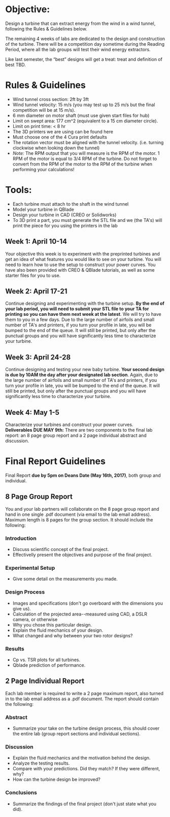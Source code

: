 # Objective:
Design a turbine that can extract energy from the wind in a wind tunnel, following the Rules & Guidelines below.   

The remaining 4 weeks of labs are dedicated to the design and construction of the turbine. There will be a competition day sometime during the Reading Period, where all the lab groups will test their wind energy extractors.   

Like last semester, the “best” designs will get a treat: treat and definition of best TBD. 
# Rules & Guidelines  

-	Wind tunnel cross section: 2ft by 3ft  
-	Wind tunnel velocity: 15 m/s (you may test up to 25 m/s but the final competition will be at 15 m/s).  
-	6 mm diameter on motor shaft (must use given start files for hub)  
-	Limit on swept area: 177 cm^2 (equivalent to a 15 cm diameter circle).    
-	Limit on print time: < 8 hr  
-	The 3D printers we are using can be found here   
-	Must choose one of the 4 Cura print defaults  
-	The rotation vector must be aligned with the tunnel velocity. (i.e. turning clockwise when looking down the tunnel)  
-	*Note:* The RPM output that you will measure is the RPM of the motor. 1 RPM of the motor is equal to 3/4 RPM of the turbine. Do not forget to convert from the RPM of the motor to the RPM of the turbine when performing your calculations!

# Tools:
-	Each turbine must attach to the shaft in the wind tunnel   
-	Model your turbine in QBlade  
-	Design your turbine in CAD (CREO or Solidworks)  
-	To 3D print a part, you must generate the STL file and we (the TA's) will print the piece for you using the printers in the lab   

## Week 1: April 10-14  
Your objective this week is to experiment with the preprinted turbines and get an idea of what features you would like to see on your turbine. You will need to learn how to use the setup to construct your power curves. You have also been provided with CREO & QBlade tutorials, as well as some starter files for you to use. 
## Week 2: April 17-21  
Continue designing and experimenting with the turbine setup. **By the end of your lab period, you will need to submit your STL file to your TA for printing so you can have them next week at the latest**.  We will try to have them to you in a few days. Due to the large number of airfoils and small number of TA's and printers, if you turn your profile in late, you will be bumped to the end of the queue. It will still be printed, but only after the punctual groups and you will have significantly less time to characterize your turbine.
## Week 3: April 24-28  
Continue designing and testing your new baby turbine. **Your second design is due by 10AM the day after your designated lab section**. Again, due to the large number of airfoils and small number of TA's and printers, if you turn your profile in late, you will be bumped to the end of the queue. It will still be printed, but only after the punctual groups and you will have significantly less time to characterize your turbine.
## Week 4: May 1-5  
Characterize your turbines and construct your power curves.  
**Deliverables DUE MAY 9th:** There are two components to the final lab report: an 8 page group report and a 2 page individual abstract and discussion.

# Final Report Guidelines
Final Report **due by 5pm on Deans Date (May 16th, 2017)**, both group and individual.

## 8 Page Group Report
You and your lab partners will collaborate on the 8 page group report and hand in one single .pdf document (via email to the lab email address). Maximum length is 8 pages for the group section. It should include the following:

### Introduction
- Discuss scientific concept of the final project.
- Effectivelly present the objectives and purpose of the final project.

### Experimental Setup
- Give some detail on the measurements you made.

### Design Process
- Images and specifications (don't go overboard with the dimensions you give us).
- Calculation of the projected area--measured using CAD, a DSLR camera, or otherwise
- Why you chose this particular design.
- Explain the fluid mechanics of your design.
- What changed and why between your two rotor designs?

### Results
- Cp vs. TSR plots for all turbines.
- Qblade prediction of performance.

## 2 Page Individual Report
Each lab member is required to write a 2 page maximum report, also turned in to the lab email address as a .pdf document. The report should contain the following:

### Abstract
- Summarize your take on the turbine design process, this should cover the entire lab (group report sections and individual sections).

### Discussion
- Explain the fluid mechanics and the motivation behind the design.
- Analyze the testing results.
- Compare with your predictions. Did they match? If they were different, why?
- How can the turbine design be improved?

### Conclusions
- Summarize the findings of the final project (don't just state what you did).